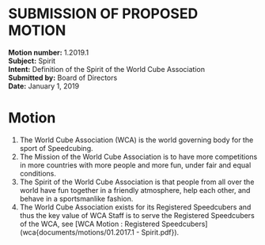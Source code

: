 # SUBMISSION OF PROPOSED MOTION

**Motion number:** 1.2019.1  
**Subject:** Spirit  
**Intent:** Definition of the Spirit of the World Cube Association  
**Submitted by:** Board of Directors  
**Date:** January 1, 2019  

# Motion

1. The World Cube Association (WCA) is the world governing body for the sport of Speedcubing.
2. The Mission of the World Cube Association is to have more competitions in more countries with more people and more fun, under fair and equal conditions.
3. The Spirit of the World Cube Association is that people from all over the world have fun together in a friendly atmosphere, help each other, and behave in a sportsmanlike fashion.
4. The World Cube Association exists for its Registered Speedcubers and thus the key value of WCA Staff is to serve the Registered Speedcubers of the WCA, see [WCA Motion : Registered Speedcubers](wca{documents/motions/01.2017.1 - Spirit.pdf}).
